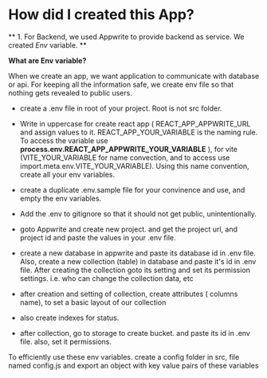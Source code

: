 # How did I created this App?

** 1. For Backend, we used Appwrite to provide backend as service. We created _Env_ variable. **

**What are Env variable?**

When we create an app, we want application to communicate with database or api. For keeping all the information safe, we create env file so that nothing gets revealed to public users.

- create a .env file in root of your project. Root is not src folder.
- Write in uppercase for create react app ( REACT_APP_APPWRITE_URL and assign values to it. REACT_APP_YOUR_VARIABLE is the naming rule. To access the variable use **process.env.REACT_APP_APPWRITE_YOUR_VARIABLE** ), for vite (VITE_YOUR_VARIABLE for name convection, and to access use import.meta.env.VITE_YOUR_VARIABLE). Using this name convention, create all your env variables.

- create a duplicate .env.sample file for your convinence and use, and empty the env variables.
- Add the .env to gitignore so that it should not get public, unintentionally.
- goto Appwrite and create new project. and get the project url, and project id and paste the values in your .env file.
- create a new database in appwrite and paste its database id in .env file. Also, create a new collection (table) in database and paste it's id in .env file. After creating the collection goto its setting and set its permission settings. i.e. who can change the collection data, etc
- after creation and setting of collection, create attributes ( columns name), to set a basic layout of our collection
- also create indexes for status.
- after collection, go to storage to create bucket. and paste its id in .env file. also, set it permissions.

To efficiently use these env variables. create a config folder in src, file named config.js and export an object with key value pairs of these variables
